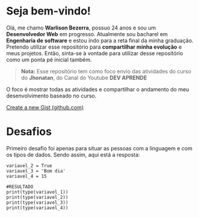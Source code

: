 # Seja bem-vindo!

Olá, me chamo **Warlison Bezerra**, possuo 24 anos e sou um **Desenvolvedor Web** em progresso. Atualmente sou bacharel em **Engenharia de software** e estou indo para a reta final da minha graduação. Pretendo utilizar esse repositório para **compartilhar minha evolução** e meus projetos. Então, sinta-se à vontade para utilizar desse repositório como um ponta pé inicial também. 
> **Nota:** Esse repositório tem como foco envio das atividades do curso do **Jhonatan**, do Canal do Youtube **DEV APRENDE**

O foco é mostrar todas as atividades e compartilhar o andamento do meu desenvolvimento baseado no curso.

[Create a new Gist (github.com)](https://gist.github.com/)

# Desafios
Primeiro desafio foi apenas para situar as pessoas com a linguagem e com os tipos de dados. Sendo assim, aqui está a resposta:

```variavel_1 = 25.87
variavel_2 = True
variavel_3 = 'Bom dia'
variavel_4 = 15

#RESULTADO
print(type(variavel_1))
print(type(variavel_2))
print(type(variavel_3))
print(type(variavel_4))
```
